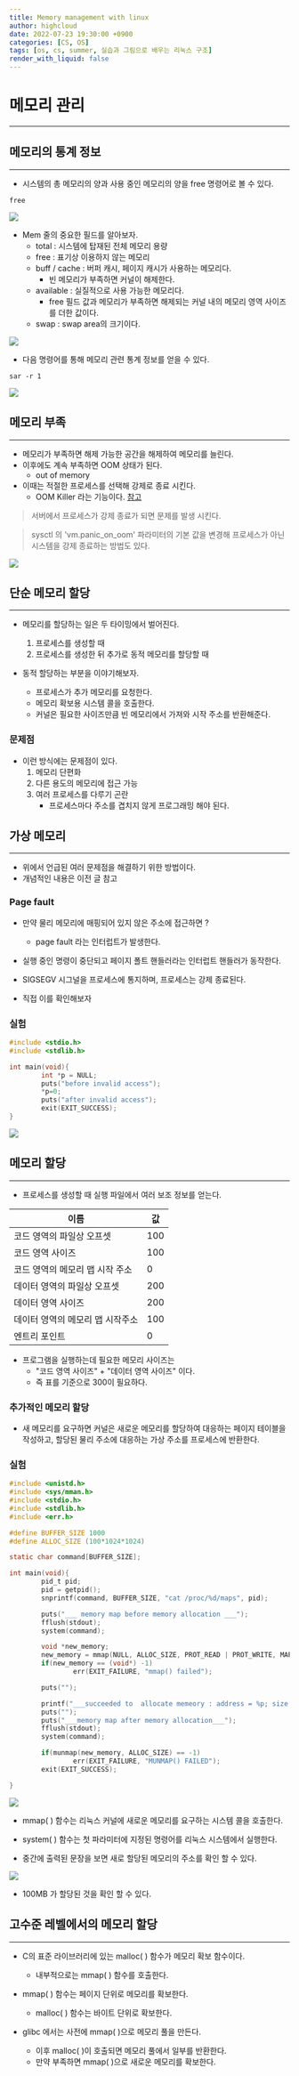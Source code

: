 ```yaml
---
title: Memory management with linux
author: highcloud
date: 2022-07-23 19:30:00 +0900
categories: [CS, OS]
tags: [os, cs, summer, 실습과 그림으로 배우는 리눅스 구조]
render_with_liquid: false
---
```


# 메모리 관리
---
## 메모리의 통계 정보
---

- 시스템의 총 메모리의 양과 사용 중인 메모리의 양을 free 명령어로 볼 수 있다.

```shell
free 
```

![](https://user-images.githubusercontent.com/80192345/180595112-1c4c2cef-ab67-40af-908c-fdfb3061668f.png)

- Mem 줄의 중요한 필드를 알아보자.
	- total : 시스템에 탑재된 전체 메모리 용량
	- free : 표기상 이용하지 않는 메모리
	- buff / cache :  버퍼 캐시, 페이지 캐시가 사용하는 메모리다.
		- 빈 메모리가 부족하면 커널이 해제한다.
	- available : 실질적으로 사용 가능한 메모리다.
		- free 필드 값과 메모리가 부족하면 해제되는 커널 내의 메모리 영역 사이즈를 더한 값이다. 
	- swap : swap area의 크기이다.

![](https://user-images.githubusercontent.com/80192345/180595520-d18a49ff-8613-4184-adbb-dc01d4160b66.png )

- 다음 명령어를 통해 메모리 관련 통계 정보를 얻을 수 있다.

```shell
sar -r 1
```

![](https://user-images.githubusercontent.com/80192345/180595568-7d194b1b-1197-44c2-bd40-6d3c3740c871.png )

## 메모리 부족
---

- 메모리가 부족하면 해제 가능한 공간을 해제하여 메모리를 늘린다.
- 이후에도 계속 부족하면 OOM 상태가 된다.
	- out of memory
- 이때는 적절한 프로세스를 선택해 강제로 종료 시킨다.
	- OOM Killer 라는 기능이다. [참고](https://www.kernel.org/doc/gorman/html/understand/understand016.html)

> 서버에서 프로세스가 강제 종료가 되면 문제를 발생 시킨다.

> sysctl 의 'vm.panic_on_oom' 파라미터의 기본 값을 변경해 프로세스가 아닌 시스템을 강제 종료하는 방법도 있다.

![](https://user-images.githubusercontent.com/80192345/180595819-449ee8f7-4994-4b37-8863-5d4b100c31d4.png )

## 단순 메모리 할당
---
- 메모리를 할당하는 일은 두 타이밍에서 벌어진다.
	1. 프로세스를 생성할 때
	2. 프로세스를 생성한 뒤 추가로 동적 메모리를 할당할 때

- 동적 할당하는 부분을 이야기해보자.
	- 프로세스가 추가 메모리를 요청한다.
	- 메모리 확보용 시스템 콜을 호출한다.
	- 커널은 필요한 사이즈만큼 빈 메모리에서 가져와 시작 주소를 반환해준다.

### 문제점
- 이런 방식에는 문제점이 있다.
	1. 메모리 단편화
	2. 다른 용도의 메모리에 접근 가능
	3. 여러 프로세스를 다루기 곤란
		 - 프로세스마다 주소를 겹치지 않게 프로그래밍 해야 된다.

## 가상 메모리
---
- 위에서 언급된 여러 문제점을 해결하기 위한 방법이다.
- 개념적인 내용은 이전 글 참고

### Page fault
- 만약 물리 메모리에 매핑되어 있지 않은 주소에 접근하면 ?
	- page fault 라는 인터럽트가 발생한다.

- 실행 중인 명령이 중단되고 페이지 폴트 핸들러라는 인터럽트 핸들러가 동작한다.
- SIGSEGV 시그널을 프로세스에 통지하며, 프로세스는 강제 종료된다.

- 직접 이를 확인해보자

### 실험

```c
#include <stdio.h>
#include <stdlib.h>

int main(void){
        int *p = NULL;
        puts("before invalid access");
        *p=0;
        puts("after invalid access");
        exit(EXIT_SUCCESS);
}
```

![](https://user-images.githubusercontent.com/80192345/180598135-6d25b503-ff9e-4b7f-b377-b706ce861eea.png )


## 메모리 할당
---

- 프로세스를 생성할 때 실행 파일에서 여러 보조 정보를 얻는다.

이름 | 값
|-- | --|
코드 영역의 파일상 오프셋 | 100
코드 영역 사이즈 | 100
코드 영역의 메모리 맵 시작 주소 | 0
데이터 영역의 파일상 오프셋 | 200
데이터 영역 사이즈 | 200
데이터 영역의 메모리 맵 시작주소  | 100
엔트리 포인트 | 0

- 프로그램을 실행하는데 필요한 메모리 사이즈는 
	- "코드 영역 사이즈" + "데이터 영역 사이즈" 이다.
	- 즉 표를 기준으로 300이 필요하다.

### 추가적인 메모리 할당

- 새 메모리를 요구하면 커널은 새로운 메모리를 할당하여 대응하는 페이지 테이블을 작성하고, 할당된 물리 주소에 대응하는 가상 주소를 프로세스에 반환한다.

### 실험

```c
#include <unistd.h>
#include <sys/mman.h>
#include <stdio.h>
#include <stdlib.h>
#include <err.h>

#define BUFFER_SIZE 1000
#define ALLOC_SIZE (100*1024*1024)

static char command[BUFFER_SIZE];

int main(void){
        pid_t pid;
        pid = getpid();
        snprintf(command, BUFFER_SIZE, "cat /proc/%d/maps", pid);

        puts("___ memory map before memory allocation ___");
        fflush(stdout);
        system(command);

        void *new_memory;
        new_memory = mmap(NULL, ALLOC_SIZE, PROT_READ | PROT_WRITE, MAP_PRIVATE | MAP_ANONYMOUS, -1,0);
        if(new_memory == (void*) -1)
                err(EXIT_FAILURE, "mmap() failed");

        puts("");

        printf("___succeeded to  allocate memeory : address = %p; size = 0x%x ___\n", new_memory, ALLOC_SIZE);
        puts("");
        puts("___memory map after memory allocation___");
        fflush(stdout);
        system(command);

        if(munmap(new_memory, ALLOC_SIZE) == -1)
                err(EXIT_FAILURE, "MUNMAP() FAILED");
        exit(EXIT_SUCCESS);

}
```

![](https://user-images.githubusercontent.com/80192345/180598780-e22915d8-b810-407e-9e86-49268c956893.png )

- mmap( ) 함수는 리눅스 커널에 새로운 메모리를 요구하는 시스템 콜을 호출한다.
- system( ) 함수는 첫 파라미터에 지정된 명령어를 리눅스 시스템에서 실행한다.

- 중간에 출력된 문장을 보면 새로 할당된 메모리의 주소를 확인 할 수 있다.


![](https://user-images.githubusercontent.com/80192345/180598907-c2740c3d-01e4-4602-953b-c686f279a25f.png)

- 100MB 가 할당된 것을 확인 할 수 있다.


## 고수준 레벨에서의 메모리 할당
---

- C의 표준 라이브러리에 있는 malloc( ) 함수가 메모리 확보 함수이다.
	- 내부적으로는 mmap( ) 함수를 호출한다.

- mmap( ) 함수는 페이지 단위로 메모리를 확보한다.
	- malloc( ) 함수는 바이트 단위로 확보한다.

- glibc 에서는 사전에 mmap( )으로 메모리 풀을 만든다.
	- 이후 malloc( )이 호출되면 메모리 풀에서 일부를 반환한다.
	- 만약 부족하면 mmap( )으로 새로운 메모리를 확보한다.

